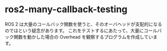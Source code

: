# ros2-many-callback-testing

ROS 2 は大量のコールバック関数を使うと、そのオーバヘッドが支配的になるのではという疑念があります。
これをテストするにあたって、大量にコールバック関数を動かした場合の Overhead を観察するプログラムを作成しています。

